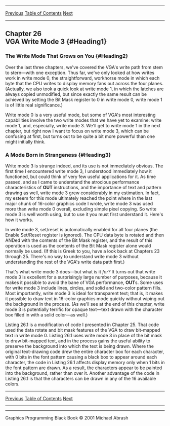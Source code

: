   ------------------------ --------------------------------- --------------------
  [Previous](25-06.html)   [Table of Contents](index.html)   [Next](26-02.html)
  ------------------------ --------------------------------- --------------------

Chapter 26\
 VGA Write Mode 3 {#Heading1}
-----------------

### The Write Mode That Grows on You {#Heading2}

Over the last three chapters, we've covered the VGA's write path from
stem to stern—with one exception. Thus far, we've only looked at how
writes work in write mode 0, the straightforward, workhorse mode in
which each byte that the CPU writes to display memory fans out across
the four planes. (Actually, we also took a quick look at write mode 1,
in which the latches are always copied unmodified, but since exactly the
same result can be achieved by setting the Bit Mask register to 0 in
write mode 0, write mode 1 is of little real significance.)

Write mode 0 is a very useful mode, but some of VGA's most interesting
capabilities involve the two write modes that we have yet to examine:
write mode 1, and, especially, write mode 3. We'll get to write mode 1
in the next chapter, but right now I want to focus on write mode 3,
which can be confusing at first, but turns out to be quite a bit more
powerful than one might initially think.

### A Mode Born in Strangeness {#Heading3}

Write mode 3 is strange indeed, and its use is not immediately obvious.
The first time I encountered write mode 3, I understood immediately how
it functioned, but could think of very few useful applications for it.
As time passed, and as I came to understand the atrocious performance
characteristics of **OUT** instructions, and the importance of text and
pattern drawing as well, write mode 3 grew considerably in my
estimation. In fact, my esteem for this mode ultimately reached the
point where in the last major chunk of 16-color graphics code I wrote,
write mode 3 was used more than write mode 0 overall, excluding simple
pixel copying. So write mode 3 is well worth using, but to use it you
must first understand it. Here's how it works.

In write mode 3, set/reset is automatically enabled for all four planes
(the Enable Set/Reset register is ignored). The CPU data byte is rotated
and then ANDed with the contents of the Bit Mask register, and the
result of this operation is used as the contents of the Bit Mask
register alone would normally be used. (If this is Greek to you, have a
look back at Chapters 23 through 25. There's no way to understand write
mode 3 without understanding the rest of the VGA's write data path
first.)

That's what write mode 3 does—but what is it *for?* It turns out that
write mode 3 is excellent for a surprisingly large number of purposes,
because it makes it possible to avoid the bane of VGA performance,
**OUT**s. Some uses for write mode 3 include lines, circles, and solid
and two-color pattern fills. Most importantly, write mode 3 is ideal for
transparent text; that is, it makes it possible to draw text in 16-color
graphics mode quickly without wiping out the background in the process.
(As we'll see at the end of this chapter, write mode 3 is potentially
terrific for opaque text—text drawn with the character box filled in
with a solid color—as well.)

Listing 26.1 is a modification of code I presented in Chapter 25. That
code used the data rotate and bit mask features of the VGA to draw
bit-mapped text in write mode 0. Listing 26.1 uses write mode 3 in place
of the bit mask to draw bit-mapped text, and in the process gains the
useful ability to preserve the background into which the text is being
drawn. Where the original text-drawing code drew the entire character
box for each character, with 0 bits in the font pattern causing a black
box to appear around each character, the code in Listing 26.1 affects
display memory only when 1 bits in the font pattern are drawn. As a
result, the characters appear to be painted into the background, rather
than over it. Another advantage of the code in Listing 26.1 is that the
characters can be drawn in any of the 16 available colors.

  ------------------------ --------------------------------- --------------------
  [Previous](25-06.html)   [Table of Contents](index.html)   [Next](26-02.html)
  ------------------------ --------------------------------- --------------------

* * * * *

Graphics Programming Black Book © 2001 Michael Abrash
